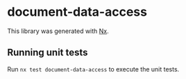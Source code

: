 # document-data-access

This library was generated with [Nx](https://nx.dev).

## Running unit tests

Run `nx test document-data-access` to execute the unit tests.
